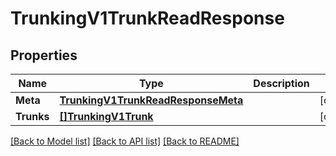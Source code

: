 # TrunkingV1TrunkReadResponse

## Properties

Name | Type | Description | Notes
------------ | ------------- | ------------- | -------------
**Meta** | [**TrunkingV1TrunkReadResponseMeta**](trunking_v1_trunkReadResponse_meta.md) |  | [optional] 
**Trunks** | [**[]TrunkingV1Trunk**](trunking.v1.trunk.md) |  | [optional] 

[[Back to Model list]](../README.md#documentation-for-models) [[Back to API list]](../README.md#documentation-for-api-endpoints) [[Back to README]](../README.md)


